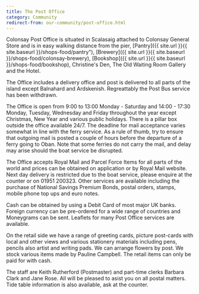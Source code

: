```yaml
---
title: The Post Office
category: Community
redirect-from: our-community/post-office.html
---
```


Colonsay Post Office is situated in Scalasaig attached to Colonsay General Store and is in easy walking distance from the pier, [Pantry]({{ site.url }}{{ site.baseurl }}/shops-food/pantry"), [Brewery]({{ site.url }}{{ site.baseurl }}/shops-food/colonsay-brewery), [Bookshop]({{ site.url }}{{ site.baseurl }}/shops-food/bookshop), Christine's Den, The Old Waiting Room Gallery and the Hotel.

The Office includes a delivery office and post is delivered to all parts of the island except Balnahard and Ardskenish. Regreattably the Post Bus service has been withdrawn.

The Office is open from 9:00 to 13:00 Monday - Saturday and 14:00 - 17:30 Monday, Tuesday, Wednesday and Friday throughout the year except Christmas, New Year and various public holidays. There is a pillar box outside the office available 24/7. The deadline for mail acceptance varies somewhat in line with the ferry service. As a rule of thumb, try to ensure that outgoing mail is posted a couple of hours before the departure of a ferry going to Oban. Note that some ferries do not carry the mail, and delay may arise should the boat service be disrupted.

The Office accepts Royal Mail and Parcel Force Items for all parts of the world and prices can be obtained on application or by Royal Mail website. Next day delivery is restricted due to the boat service, please enquire at the counter or on 01951 200323. Other services are available including the purchase of National Savings Premium Bonds, postal orders, stamps, mobile phone top ups and euro notes.

Cash can be obtained by using a Debit Card of most major UK banks. Foreign currency can be pre-ordered for a wide range of countries and Moneygrams can be sent. Leaflets for many Post Office services are available.

On the retail side we have a range of greeting cards, picture post-cards with local and other views and various stationery materials including pens, pencils also artist and writing pads. We can arrange flowers by post. We stock various items made by Pauline Campbell. The retail items can only be paid for with cash.

The staff are Keith Rutherford (Postmaster) and part-time clerks Barbara Clark and Jane Rose. All will be pleased to asist you on all postal matters. Tide table information is also available, ask at the counter.